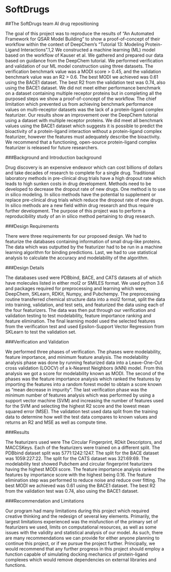# SoftDrugs
##The SoftDrugs team AI drug repositioning

The goal of this project was to reproduce the results of “An Automated Framework for QSAR Model Building” to show a proof-of-concept of their workflow within the context of DeepChem’s “Tutorial 13: Modeling Protein-Ligand Interactions”.1,2 We constructed a machine learning (ML) model based on the workflow of Kauser et al. We gathered and prepared our data based on guidance from the DeepChem tutorial. We performed verification and validation of our ML model construction using three datasets. The verification benchmark value was a MODI score > 0.45, and the validation benchmark value was an R2 > 0.6. The best MODI we achieved was 0.61 using the BACE1 dataset. The best R2 from the validation test was 0.74, also using the BACE1 dataset. We did not meet either performance benchmark on a dataset containing multiple receptor proteins but in completing all the purposed steps we show a proof-of-concept of the workflow. The chief limitation which prevented us from achieving benchmark performance values on multi-receptor datasets was the lack of a protein-ligand complex featurizer. Our results show an improvement over the DeepChem tutorial using a dataset with multiple receptor proteins. We did meet all benchmark values using the BACE1 dataset which suggests it is possible to predict the bioactivity of a protein-ligand interaction without a protein-ligand complex featurizer, however the features must adequately describe the bioactivity. We recommend that a functioning, open-source protein-ligand complex featurizer is released for future researchers.  

###Background and Introduction background 

Drug discovery is an expensive endeavor which can cost billions of dollars and take decades of research to complete for a single drug. Traditional laboratory methods in pre-clinical drug trials have a high dropout rate which leads to high sunken costs in drug development. Methods need to be developed to decrease the dropout rate of new drugs. One method is to use in silico modeling. In silico methods have the potential to supplement or replace pre-clinical drug trials which reduce the dropout rate of new drugs. In silico methods are a new field within drug research and thus require further development. The purpose of this project was to perform a reproducibility study of an in silico method pertaining to drug research.  

###Design Requirements 

There were three requirements for our proposed design. We had to featurize the databases containing information of small drug-like proteins. The data which was outputted by the featurizer had to be run in a machine learning algorithm for binding predictions. Last, we had to use statistical analysis to calculate the accuracy and modelability of the algorithm. 

###Design Details 

The databases used were PDBbind, BACE, and CATS datasets all of which have molecules listed in either mol2 or SMILES format. We used python 3.6 and packages required for preprocessing and learning which were, DeepChem, SKLearn, RDKit, Numpy, and Pubchempy. The preprocessing routine transferred chemical structure data into a mol2 format, split the data into training, validation, and test sets, and featurized the data using each of the four featurizers. The data was then put through our verification and validation testing to test modelability, feature importance ranking and feature elimination. The final learning model used the selected features from the verification test and used Epsilon-Support Vector Regression from SKLearn to test the validation set.  

###Verification and Validation 

We performed three phases of verification. The phases were modelability, feature importance, and minimum feature analysis. The modelability analysis phase was done by running featurized data into a Leave-One-Out cross validation (LOOCV) of a k-Nearest Neighbors (kNN) model. From this analysis we got a score for modelability known as MODI. The second of the phases was the feature importance analysis which ranked the features by importing the features into a random forest model to obtain a score known as “mean decrease in impurity”. The last verification phase was the minimum number of features analysis which was performed by using a support vector machine (SVM) and increasing the number of features used for the SVM and selecting the highest R2 score and the lowest mean squared error (MSE). The validation test used data split from the training data to determine how well the test data compares to known values and returns an R2 and MSE as well as compute time. 

###Results 

The featurizers used were The Circular Fingerprint, RDkit Descriptors, and MACCSKeys. Each of the featurizers were trained on a different split. The PDBbind dataset split was 5771:1242:1247. The split for the BACE dataset was 1059:227:22. The split for the CATS dataset was 321:69:69. The modelability test showed Pubchem and circular fingerprint featurizers having the highest MODI score. The feature importance analysis ranked the features by importance score with the highest being 0.16. The feature elimination step was performed to reduce noise and reduce over fitting. The best MODI we achieved was 0.61 using the BACE1 dataset. The best R2 from the validation test was 0.74, also using the BACE1 dataset. 

###Recommendation and Limitations 

Our program had many limitations during this project which required creative thinking and the redesign of several key elements. Primarily, the largest limitations experienced was the misfunction of the primary set of featurizers we used, limits on computational resources, as well as some issues with the validity and statistical analysis of our model. As such, there are many recommendations we can provide for either anyone planning to continue this project, or if we pursue the project further. Principally, we would recommend that any further progress in this project should employ a function capable of simulating docking mechanics of protein-ligand complexes which would remove dependencies on external libraries and functions. 
